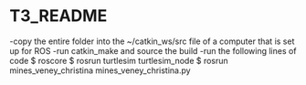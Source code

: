 # T3_README

-copy the entire folder into the ~/catkin_ws/src file of a computer that is set up for ROS
-run catkin_make and source the build
-run the following lines of code
	$ roscore
	$ rosrun turtlesim turtlesim_node
	$ rosrun mines_veney_christina mines_veney_christina.py 

